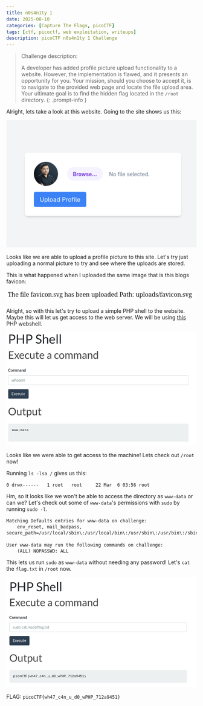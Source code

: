 ```yaml
---
title: n0s4n1ty 1
date: 2025-08-10
categories: [Capture The Flags, picoCTF]
tags: [ctf, picoctf, web exploitation, writeups]
description: picoCTF n0s4n1ty 1 Challenge
---
```



> Challenge description:
>
>A developer has added profile picture upload functionality to a website. However, the implementation is flawed, and it presents an opportunity for you. Your mission, should you choose to accept it, is to navigate to the provided web page and locate the file upload area. Your ultimate goal is to find the hidden flag located in the `/root` directory.
{: .prompt-info }

Alright, lets take a look at this website. Going to the site shows us this:

![the landing page](/assets/img/picoctf/n0s4n1ty-1/landing-page.png)

Looks like we are able to upload a profile picture to this site. Let's try just uploading a normal picture to try and see where the uploads are stored.

This is what happened when I uploaded the same image that is this blogs favicon:

![upload path](/assets/img/picoctf/n0s4n1ty-1/file-path.png)

Alright, so with this let's try to upload a simple PHP shell to the website. Maybe this will let us get access to the web server. We will be using [this](https://github.com/JohnTroony/php-webshells/blob/master/Collection/Simple-Webshell.php) PHP webshell.

![pwned](/assets/img/picoctf/n0s4n1ty-1/initial-access.png)

Looks like we were able to get access to the machine! Lets check out `/root` now!

Running `ls -lsa /` gives us this:

```terminal
0 drwx------   1 root   root     22 Mar  6 03:56 root
```

Hm, so it looks like we won't be able to access the directory as `www-data` or can we? Let's check out some of `www-data`'s permissions with `sudo` by running `sudo -l`.

```terminal
Matching Defaults entries for www-data on challenge:
    env_reset, mail_badpass, secure_path=/usr/local/sbin\:/usr/local/bin\:/usr/sbin\:/usr/bin\:/sbin\:/bin

User www-data may run the following commands on challenge:
    (ALL) NOPASSWD: ALL
```

This lets us run `sudo` as `www-data` without needing any password! Let's `cat` the `flag.txt` in `/root` now.


![the flag](/assets/img/picoctf/n0s4n1ty-1/flag.png)


FLAG: `picoCTF{wh47_c4n_u_d0_wPHP_712a9451}`